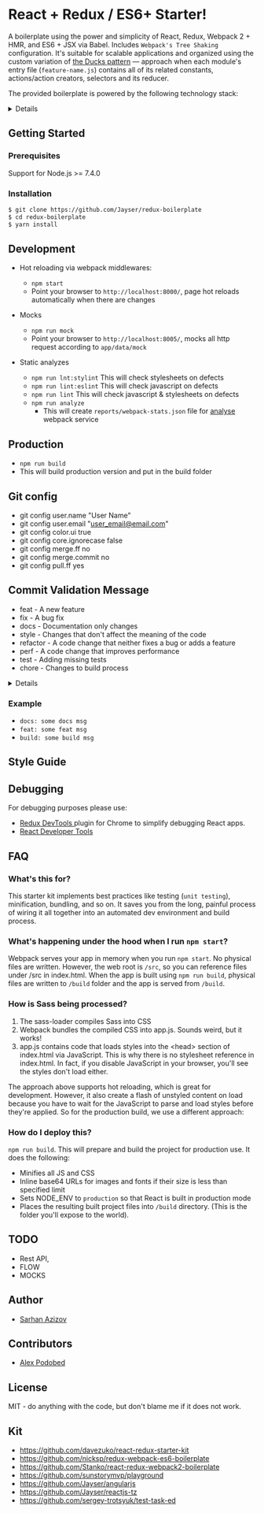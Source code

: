 # React + Redux / ES6+ Starter!

A boilerplate using the power and simplicity of React, Redux, Webpack 2 + HMR, and ES6 + JSX via Babel. Includes `Webpack's Tree Shaking` configuration. It's suitable for scalable applications and organized using the custom variation of [the Ducks pattern](https://github.com/nicksp/ducks-modular-redux) — approach when each module's entry file (`feature-name.js`) contains all of its related constants, actions/action creators, selectors and its reducer.


The provided boilerplate is powered by the following technology stack:
<details>
- [x] [Yarn](https://yarnpkg.com) — package manager and task runner
- [x] [Webpack 2](https://gist.github.com/sokra/27b24881210b56bbaff7)
- [x] [webpack Dev Middleware](https://github.com/webpack/webpack-dev-middleware) — client-side module builder and module loader
- [x] [Case Sensitive Paths - Webpack Plugin](https://github.com/Urthen/case-sensitive-paths-webpack-plugin) — This Webpack plugin enforces the entire path of all required modules
- [x] [Babel 6](http://babeljs.io/) — transpiler from ES6 / JSX to ES5
- [x] [husky](https://github.com/typicode/husky) - Husky can prevent bad commit, push and more! 
- [x] [validate-commit-msg](https://github.com/kentcdodds/validate-commit-msg) - This provides you a binary that you can use as a githook to validate the commit message.
- [x] [React](https://facebook.github.io/react/) and [JSX](https://facebook.github.io/jsx/) — a virtual DOM JavaScript library for rendering UI.  It's about rendering view as a function of state, making JavaScript-driven UI declarative the way HTML is declarative.
- [x] [Redux](http://redux.js.org/) — an incredibly simple way of modelling your data app state, with great community support
- [x] [React Hot Loader 3](https://github.com/gaearon/react-hot-boilerplate/pull/61) — combines the best of React Hot Loader and React Transform and fixes some [long-standing issues](https://twitter.com/dan_abramov/status/722040946075045888)
- [x] [React Router v3](https://github.com/reactjs/react-router/blob/next/CHANGES.md) — to allow [dynamic routing](https://github.com/reactjs/react-router/blob/master/docs/guides/DynamicRouting.md)
- [x] [React Router Redux](https://github.com/reactjs/react-router-redux) — simple bindings to keep React Router and Redux in sync
- [ ] [Reselect](https://github.com/reactjs/reselect) — provides a way to access Redux state in components and build composable selectors that are automatically memoized
- [x] [autobind-decorator](https://github.com/andreypopp/autobind-decorator) - Decorator to automatically bind methods to class instances
- [x] [Redux DevTools](https://github.com/gaearon/redux-devtools) — a live-editing environment for your Redux apps (and as a [browser extension](https://github.com/zalmoxisus/redux-devtools-extension))
- [x] [ESLint](http://eslint.org/docs/user-guide/configuring) — reporter for syntax and style issues
- [x] [Flow](https://flowtype.org/docs/getting-started.html) — static type checker for JavaScript aimed at catching common bugs in JavaScript programs. The flow type annotations get ripped out of the source by the webpack build step. You have no obligation to use flow within your code and can even uninstall the dependency (`flow-bin`) without breaking the project.
- [x] [PostCSS](http://postcss.org/) — ecosystem of custom plugins like [Autoprefixer](https://github.com/postcss/autoprefixer) and tools aimed at transforming extended syntaxes and features into modern, browser-friendly CSS
- [x] [CSS Modules](https://github.com/css-modules/css-modules) — guarantee that all the styles for a single component, designed to fix the problem of the global scope in CSS
- [x] [stylelint](https://github.com/stylelint/stylelint) - A mighty, modern CSS linter that helps you enforce consistent conventions and avoid errors in your stylesheets.
- [x] [Sass](http://sass-lang.com/) — compiler of CSS styles with variables, mixins, and more
- [x] [react-bootstrap](https://react-bootstrap.github.io/) - React-Bootstrap is a library of reusable front-end components.
- [x] [bootstrap-sass](https://github.com/twbs/bootstrap-sass) - Global CSS settings, fundamental HTML elements styled and enhanced with extensible classes, and an advanced grid system.
- [ ] [Mocha](https://mochajs.org/) — well-known and flexible test framework that you can use to run your JavaScript tests on the server or in the browser
- [ ] [Enzyme](http://airbnb.io/enzyme/) — makes unit testing React components an absolute pleasure
- [ ] [Chai](http://chaijs.com/) — BDD assertion library that works along with `Mocha`
- [ ] [Sentry](https://sentry.io/) — real-time error tracking for your app
</details>

## Getting Started

### Prerequisites

Support for Node.js >= 7.4.0

### Installation

```sh
$ git clone https://github.com/Jayser/redux-boilerplate
$ cd redux-boilerplate
$ yarn install
```

## Development

* Hot reloading via webpack middlewares:
    * `npm start`
    * Point your browser to `http://localhost:8000/`, page hot reloads automatically when there are changes

* Mocks
    * `npm run mock`
    * Point your browser to `http://localhost:8005/`, mocks all http request according to `app/data/mock`
    
* Static analyzes
    * `npm run lnt:stylint` This will check stylesheets on defects      
    * `npm run lint:eslint` This will check javascript on defects
    * `npm run lint` This will check javascript & stylesheets on defects
    * `npm run analyze`
        * This will create `reports/webpack-stats.json` file for [analyse](https://webpack.github.io/analyse/) webpack service

## Production
* `npm run build`
* This will build production version and put in the build folder

## Git config
* git config user.name "User Name"
* git config user.email "user_email@email.com"
* git config color.ui true
* git config core.ignorecase false
* git config merge.ff no
* git config merge.commit no
* git config pull.ff yes

## Commit Validation Message
* feat - A new feature
* fix - A bug fix
* docs - Documentation only changes
* style - Changes that don't affect the meaning of the code 
* refactor - A code change that neither fixes a bug or adds a feature
* perf - A code change that improves performance
* test - Adding missing tests
* chore - Changes to build process

<details>
```sh
{
  "types": ["feat", "fix", "docs", "style", "refactor", "perf", "test", "chore", "revert"],
  "scope": {
    required: false,
    allowed: ['button', 'card'],
    validate: false,
    multiple: false
  },
  "warnOnFail": false,
  "maxSubjectLength": 100,
  "subjectPattern": ".+",
  "subjectPatternErrorMsg": "subject does not match subject pattern!",
  "helpMessage": "",
  "autoFix": false
}
```
</details>

### Example
* `docs: some docs msg`
* `feat: some feat msg`
* `build: some build msg`

## Style Guide

## Debugging

For debugging purposes please use:
- [Redux DevTools
](https://chrome.google.com/webstore/detail/redux-devtools/lmhkpmbekcpmknklioeibfkpmmfibljd) plugin for Chrome to simplify debugging React apps.
- [React Developer Tools](https://chrome.google.com/webstore/detail/react-developer-tools/fmkadmapgofadopljbjfkapdkoienihi)

## FAQ

### What's this for?

This starter kit implements best practices like testing (`unit testing`), minification, bundling, and so on. It saves you from the long, painful process of wiring it all together into an automated dev environment and build process.

### What's happening under the hood when I run `npm start`?

Webpack serves your app in memory when you run `npm start`. No physical files are written. However, the web root is `/src`, so you can reference files under /src in index.html. When the app is built using `npm run build`, physical files are written to `/build` folder and the app is served from `/build`.

### How is Sass being processed?

 1. The sass-loader compiles Sass into CSS
 2. Webpack bundles the compiled CSS into app.js. Sounds weird, but it works!
 3. app.js contains code that loads styles into the &lt;head&gt; section of index.html via JavaScript. This is why there is no stylesheet reference in index.html. In fact, if you disable JavaScript in your browser, you'll see the styles don't load either.

The approach above supports hot reloading, which is great for development. However, it also create a flash of unstyled content on load because you have to wait for the JavaScript to parse and load styles before they're applied. So for the production build, we use a different approach:

### How do I deploy this?

`npm run build`. This will prepare and build the project for production use. It does the following:

- Minifies all JS and CSS
- Inline base64 URLs for images and fonts if their size is less than specified limit
- Sets NODE_ENV to `production` so that React is built in production mode
- Places the resulting built project files into `/build` directory. (This is the folder you'll expose to the world).

## TODO

- Rest API,
- FLOW
- MOCKS
 
## Author
* [Sarhan Azizov](https://github.com/Jayser/)

## Contributors
* [Alex Podobed](https://github.com/AlexPodobed)

## License
MIT - do anything with the code, but don't blame me if it does not work.


## Kit
* https://github.com/davezuko/react-redux-starter-kit
* https://github.com/nicksp/redux-webpack-es6-boilerplate
* https://github.com/Stanko/react-redux-webpack2-boilerplate
* https://github.com/sunstorymvp/playground
* https://github.com/Jayser/angularjs
* https://github.com/Jayser/reactjs-tz
* https://github.com/sergey-trotsyuk/test-task-ed
